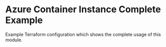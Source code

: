 # Azure Container Instance Complete Example

Example Terraform configuration which shows the complete usage of this module.
